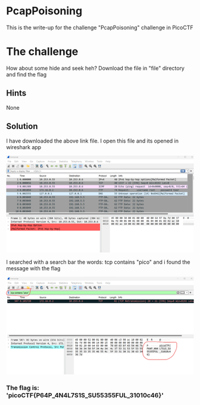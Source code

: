 # PcapPoisoning
This is the write-up for the challenge "PcapPoisoning" challenge in PicoCTF

# The challenge
How about some hide and seek heh?
Download the file in "file" directory and find the flag

## Hints
None

## Solution
I have downloaded the above link file. I open this file and its opened in wireshark app

![](img/Screenshot1.png)

I searched with a search bar the words: tcp contains "pico"  and i found the message with the flag

![](img/Screenshot2.png)

### The flag is: 'picoCTF{P64P_4N4L7S1S_SU55355FUL_31010c46}'

